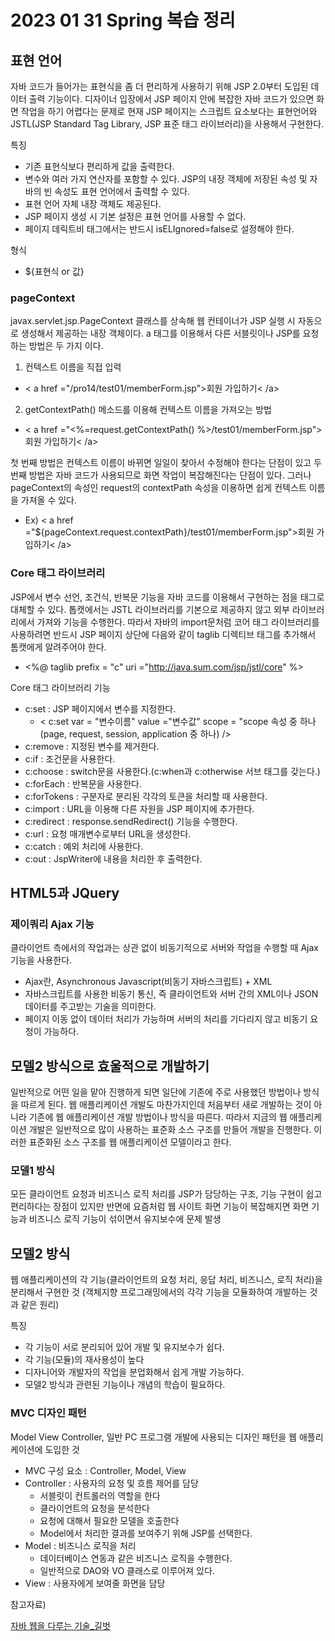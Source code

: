 # 2023 01 31 Spring 복습 정리 

## 표현 언어
자바 코드가 들어가는 표현식을 좀 더 편리하게 사용하기 위해 JSP 2.0부터 도입된 데이터 출력 기능이다. 디자이너 입장에서 JSP 페이지 안에 복잡한 자바 코드가 있으면 화면 작업을 하기 어렵다는 문제로 현재 JSP 페이지는 스크립트 요소보다는 표현언어와 JSTL(JSP Standard Tag Library, JSP 표준 태그 라이브러리)을 사용해서 구현한다. 

특징
- 기존 표현식보다 편리하게 값을 출력한다.
- 변수와 여러 가지 연산자를 포함할 수 있다. JSP의 내장 객체에 저장된 속성 및 자바의 빈 속성도 표현 언어에서 출력할 수 있다. 
- 표현 언어 자체 내장 객체도 제공된다.
- JSP 페이지 생성 시 기본 설정은 표현 언어를 사용할 수 없다.
- 페이지 데릭트비 태그에서는 반드시 isELIgnored=false로 설정해야 한다.

형식
- ${표현식 or 값}

### pageContext
javax.servlet.jsp.PageContext 클래스를 상속해 웹 컨테이너가 JSP 실행 시 자동으로 생성해서 제공하는 내장 객체이다. a 태그를 이용해서 다른 서블릿이나 JSP를 요청하는 방법은 두 가지 이다.
1. 컨텍스트 이름을 직접 입력
- < a  href ="/pro14/test01/memberForm.jsp">회원 가입하기< /a>
2. getContextPath() 메소드를 이용해 컨텍스트 이름을 가져오는 방법 
- < a  href ="<%=request.getContextPath() %>/test01/memberForm.jsp">회원 가입하기< /a>

첫 번째 방법은 컨텍스트 이름이 바뀌면 일일이 찾아서 수정해야 한다는 단점이 있고 두 번째 방법은 자바 코드가 사용되므로 화면 작업이 복잡해진다는 단점이 있다. 그러나 pageContext의 속성인 request의 contextPath 속성을 이용하면 쉽게 컨텍스트 이름을 가져올 수 있다. 
- Ex) < a href ="${pageContext.request.contextPath}/test01/memberForm.jsp">회원 가입하기< /a>

### Core 태그 라이브러리 
JSP에서 변수 선언, 조건식, 반복문 기능을 자바 코드를 이용해서 구현하는 점을 태그로 대체할 수 있다. 톱캣에서는 JSTL 라이브러리를 기본으로 제공하지 않고 외부 라이브러리에서 가져와 기능을 수행한다. 따라서 자바의 import문처럼 코어 태그 라이브러리를 사용하려면 반드시 JSP 페이지 상단에 다음와 같이 taglib 디렉티브 태그를 추가해서 톰캣에게 알려주어야 한다. 
- <%@ taglib prefix = "c" uri ="http://java.sum.com/jsp/jstl/core" %>

Core 태그 라이브러리 기능
- c:set : JSP 페이지에서 변수를 지정한다.
  - < c:set var = "변수이름" value ="변수값" scope = "scope 속성 중 하나(page, request, session, application 중 하나) />
- c:remove : 지정된 변수를 제거한다. 
- c:if : 조건문을 사용한다. 
- c:choose : switch문을 사용한다.(c:when과 c:otherwise 서브 태그를 갖는다.)
- c:forEach : 반복문을 사용한다. 
- c:forTokens : 구분자로 분리된 각각의 토큰을 처리할 때 사용한다. 
- c:import : URL을 이용해 다른 자원을 JSP 페이지에 추가한다. 
- c:redirect : response.sendRedirect() 기능을 수행한다. 
- c:url : 요청 매개변수로부터 URL을 생성한다. 
- c:catch : 예외 처리에 사용한다. 
- c:out : JspWriter에 내용을 처리한 후 출력한다. 


## HTML5과 JQuery
### 제이쿼리 Ajax 기능 
클라이언트 측에서의 작업과는 상관 없이 비동기적으로 서버와 작업을 수행할 때 Ajax 기능을 사용한다.
- Ajax란, Asynchronous Javascript(비동기 자바스크립트) + XML
- 자바스크립트를 사용한 비동기 통신, 즉 클라이언트와 서버 간의 XML이나 JSON 데이터를 주고받는 기술을 의미한다. 
- 페이지 이동 없이 데이터 처리가 가능하며 서버의 처리를 기다리지 않고 비동기 요청이 가능하다. 


## 모델2 방식으로 효울적으로 개발하기 
일반적으로 어떤 일을 맡아 진행하게 되면 일단에 기존에 주로 사용했던 방법이나 방식을 따르게 된다. 웹 애플리케이션 개발도 마찬가지인데 처음부터 새로 개발하는 것이 아니라 기존에 웹 애플리케이션 개발 방법이나 방식을 따른다. 
따라서 지금의 웹 애플리케이션 개발은 일반적으로 많이 사용하는 표준화 소스 구조를 만들어 개발을 진행한다. 이러한 표준화된 소스 구조를 웹 애플리케이션 모델이라고 한다. 

### 모델1 방식 
모든 클라이언트 요청과 비즈니스 로직 처리를 JSP가 담당하는 구조, 기능 구현이 쉽고 편리하다는 장점이 있지만 반면에 요즘처럼 웹 사이트 화면 기능이 복잡해지면 화면 기능과 비즈니스 로직 기능이 섞이면서 유지보수에 문제 발생 

## 모델2 방식 
웹 애플리케이션의 각 기능(클라이언트의 요청 처리, 응답 처리, 비즈니스, 로직 처리)을 분리해서 구현한 것 (객체지향 프로그래밍에서의 각각 기능을 모듈화하여 개발하는 것과 같은 원리)

특징 
- 각 기능이 서로 분리되어 있어 개발 및 유지보수가 쉽다.
- 각 기능(모듈)의 재사용성이 높다
- 디자니어와 개발자의 작업을 분업화해서 쉽게 개발 가능하다.
- 모델2 방식과 관련된 기능이나 개념의 학습이 필요하다. 

### MVC 디자인 패턴 
Model View Controller, 일반 PC 프로그램 개발에 사용되는 디자인 패턴을 웹 애플리케이션에 도입한 것 
- MVC 구성 요소 : Controller, Model, View
- Controller : 사용자의 요청 및 흐름 제어를 담당 
  - 서블릿이 컨트롤러의 역할을 한다
  - 클라이언트의 요청을 분석한다
  - 요청에 대해서 필요한 모델을 호출한다
  - Model에서 처리한 결과를 보여주기 위해 JSP를 선택한다.
- Model : 비즈니스 로직을 처리 
  - 데이터베이스 연동과 같은 비즈니스 로직을 수행한다.
  - 일반적으로 DAO와 VO 클래스로 이루어져 있다. 
- View : 사용자에게 보여줄 화면을 담당 







참고자료)

[자바 웹을 다루는 기술_길벗](https://www.gilbut.co.kr/)